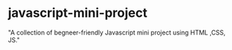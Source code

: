 # javascript-mini-project
"A collection of begneer-friendly Javascript mini project using HTML ,CSS, JS."
